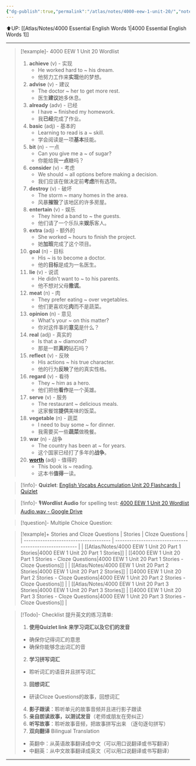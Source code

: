 ```yaml
---
{"dg-publish":true,"permalink":"/atlas/notes/4000-eew-1-unit-20/","noteIcon":""}
---
```


⬆️UP: [[Atlas/Notes/4000 Essential English Words 1\|4000 Essential English Words 1]]

---


> [!example]- 4000 EEW 1 Unit 20 Wordlist
> 1. **achieve** (v) - 实现  
>     - He worked hard to ~ his dream.  
>     - 他努力工作来**实现**他的梦想。
> 2. **advise** (v) - 建议  
>     - The doctor ~ her to get more rest.  
>     - 医生**建议**她多休息。
> 3. **already** (adv) - 已经  
>     - I have ~ finished my homework.  
>     - 我**已经**完成了作业。
> 4. **basic** (adj) - 基本的  
>     - Learning to read is a ~ skill.  
>     - 学会阅读是一项**基本**技能。 
> 5. **bit** (n) - 一点  
>     - Can you give me a ~ of sugar?  
>     - 你能给我**一点**糖吗？
> 6. **consider** (v) - 考虑  
>     - We should ~ all options before making a decision.  
>     - 我们应该在做决定前**考虑**所有选项。
> 7. **destroy** (v) - 破坏  
>     - The storm ~ many homes in the area.  
>     - 风暴**摧毁**了该地区的许多房屋。
> 8. **entertain** (v) - 娱乐  
>     - They hired a band to ~ the guests.  
>     - 他们请了一个乐队来**娱乐**客人。  
> 9. **extra** (adj) - 额外的  
>     - She worked ~ hours to finish the project.  
>     - 她**加班**完成了这个项目。
> 10. **goal** (n) - 目标  
>     - His ~ is to become a doctor.  
>     - 他的**目标**是成为一名医生。
> 11. **lie** (v) - 说谎  
>     - He didn't want to ~ to his parents.  
>     - 他不想对父母**撒谎**。
> 12. **meat** (n) - 肉  
>     - They prefer eating ~ over vegetables.  
>     - 他们更喜欢吃**肉**而不是蔬菜。
> 13. **opinion** (n) - 意见  
>     - What's your ~ on this matter?  
>     - 你对这件事的**意见**是什么？
> 14. **real** (adj) - 真实的  
>     - Is that a ~ diamond?  
>     - 那是一颗**真的**钻石吗？
> 15. **reflect** (v) - 反映  
>     - His actions ~ his true character.  
>     - 他的行为**反映**了他的真实性格。
> 16. **regard** (v) - 看待  
>     - They ~ him as a hero.  
>     - 他们把他**看作**是一个英雄。
> 17. **serve** (v) - 服务  
>     - The restaurant ~ delicious meals.  
>     - 这家餐馆**提供**美味的饭菜。
> 18. **vegetable** (n) - 蔬菜  
>     - I need to buy some ~ for dinner.  
>     - 我需要买一些**蔬菜**做晚餐。
> 19. **war** (n) - 战争  
>     - The country has been at ~ for years.  
>     - 这个国家已经打了多年的**战争**。 
> 20. **[worth](https://dictionary.cambridge.org/zhs/%E8%AF%8D%E5%85%B8/%E8%8B%B1%E8%AF%AD-%E6%B1%89%E8%AF%AD-%E7%AE%80%E4%BD%93/worth)** (adj) - 值得的  
>     - This book is ~ reading.  
>     - 这本书**值得**一读。


> [!info]- **Quizlet**: [English Vocabs Accumulation Unit 20 Flashcards | Quizlet](https://quizlet.com/my/944689466/english-vocab-accumulation-unit-20-flash-cards/?i=1vbzw5&x=1qqt)

> [!info]-  🎙️**Wordlist Audio** for spelling test: [4000 EEW 1 Unit 20 Wordlist Audio.wav - Google Drive](https://drive.google.com/file/d/1W4orsbT1l1BlkHJNicfm7Znn_OYa0p_L/view?usp=drive_link)

> [!question]-  Multiple Choice Question:

> [!example]+ Stories and Cloze Questions
> | Stories                               | Cloze Questions                                         |
> | ------------------------------------- | ------------------------------------------------------- |
> | [[Atlas/Notes/4000 EEW 1 Unit 20 Part 1 Stories\|4000 EEW 1 Unit 20 Part 1 Stories]] | [[4000 EEW 1 Unit 20 Part 1 Stories - Cloze Questions\|4000 EEW 1 Unit 20 Part 1 Stories - Cloze Questions]] |
> | [[Atlas/Notes/4000 EEW 1 Unit 20 Part 2 Stories\|4000 EEW 1 Unit 20 Part 2 Stories]] | [[4000 EEW 1 Unit 20 Part 2 Stories - Cloze Questions\|4000 EEW 1 Unit 20 Part 2 Stories - Cloze Questions]] |
> | [[Atlas/Notes/4000 EEW 1 Unit 20 Part 3 Stories\|4000 EEW 1 Unit 20 Part 3 Stories]] | [[4000 EEW 1 Unit 20 Part 3 Stories - Cloze Questions\|4000 EEW 1 Unit 20 Part 3 Stories - Cloze Questions]] |

> [!Todo]- Checklist 提升英文的练习清单:
> 1. **使用Quizlet link 来学习词汇以及它们的发音** 
>	- 确保你记得词汇的意思 
>	- 确保你能够念出词汇的音 
> 2. **学习拼写词汇** 
>	- 聆听词汇的语音并且拼写词汇 
> 3. **回想词汇**
>	- 研读Cloze Questions的故事，回想词汇 
> 4. **影子跟读**：聆听单元的故事音频并且进行影子跟读 
> 5. **亲自朗读故事，以测试发音**（老师或朋友在旁纠正）
> 6. **听写故事**：聆听故事音频，把故事拼写出来 （逐句逐句拼写）
> 7. **双向翻译** Bilingual Translation 
>	- 英翻中：从英语故事翻译成中文（可以用口说翻译或书写翻译）
>	- 中翻英：从中文故事翻译成英文（可以用口说翻译或书写翻译）

---
